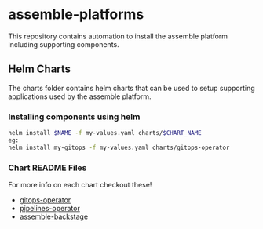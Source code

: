 # assemble-platforms
This repository contains automation to install the assemble platform including supporting components. 

## Helm Charts

The charts folder contains helm charts that can be used to setup supporting applications used by the assemble platform.  

### Installing components using helm

```bash
helm install $NAME -f my-values.yaml charts/$CHART_NAME
eg:
helm install my-gitops -f my-values.yaml charts/gitops-operator
```

### Chart README Files
For more info on each chart checkout these!
* [gitops-operator](/charts/gitops-operator)
* [pipelines-operator](/charts/pipelines-operator)
* [assemble-backstage](/charts/assemble-backstage)
